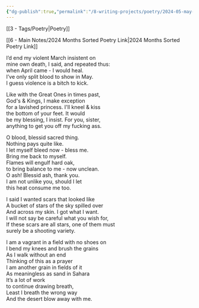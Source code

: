 ```yaml
---
{"dg-publish":true,"permalink":"/8-writing-projects/poetry/2024-05-may-a-bloody-april-hope-for-may-amen/"}
---
```


[[3 - Tags/Poetry\|Poetry]]

[[6 - Main Notes/2024 Months Sorted Poetry Link\|2024 Months Sorted Poetry Link]]


I’d end my violent March insistent on  
mine own death, I said, and repeated thus:  
when April came \- I would heal.   
I’ve only split blood to show in May.  
I guess violence is a bitch to kick. 



Like with the Great Ones in times past,   
God's & Kings, I make exception   
for a lavished princess. I'll kneel & kiss  
the bottom of your feet. It would  
be my blessing, I insist. For you, sister,  
anything to get you off my fucking ass. 



O blood, blessid sacred thing.   
Nothing pays quite like.   
I let myself bleed now \- bless me.   
Bring me back to myself.   
Flames will engulf hard oak,   
to bring balance to me \- now unclean.   
O ash\! Blessid ash, thank you.   
I am not unlike you, should I let  
this heat consume me too. 



I said I wanted scars that looked like   
A bucket of stars of the sky spilled over  
And across my skin. I got what I want.   
I will not say be careful what you wish for,   
If these scars are all stars, one of them must  
surely be a shooting variety. 



I am a vagrant in a field with no shoes on  
I bend my knees and brush the grains  
As I walk without an end  
Thinking of this as a prayer  
I am another grain in fields of it  
As meaningless as sand in Sahara   
It’s a lot of work   
to continue drawing breath,  
Least I breath the wrong way  
And the desert blow away with me.

